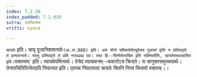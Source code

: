 ```yaml
---
index: 7.2.30
index_padded: 7.2.030
sutra: अपचितश्च
vritti: nyasa

---
```

`चायतेः` इति। चायृ पूजानिशामनयोः` (धा.पा.880) इति। अयं योगो यश्चिनोतेरपूर्वसय पूजायां वृत्तिं न प्रतिपद्यते तं प्रत्यारभ्यते। यस्तु प्रतिपद्यते तं प्रति नारब्धब्ध एव। तथा हि--चिनोतेरपचित इति भविष्यतीति, चायतेस्त्ववचायित इति।
`वक्तव्यम्` इति। व्याख्येयमित्यर्थः। तेत्रेदं व्याख्यानम्--चकारोऽत्र क्रियते। स चानुक्तसमुच्चयार्थः। तेनापचितिरित्येतदपि निपात्यत इति। एतच्च निपातयता चायतेः क्तिनि नित्यं चिभावो वक्तव्यः।।